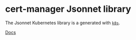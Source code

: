 # cert-manager Jsonnet library

The Jsonnet Kubernetes library is a generated with
[`k8s`](https://github.com/jsonnet-libs/k8s).

[Docs](https://jsonnet-libs.github.io/cert-manager-lib)
